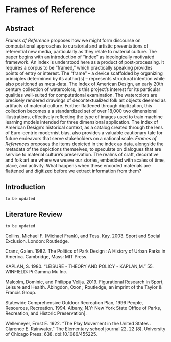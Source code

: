# Frames of Reference

## Abstract
_Frames of Reference_ proposes how we might form discourse on computational approaches to curatorial and artistic presentations of referential new media, particularly as they relate to material culture. The paper begins with an introduction of “index” as ideologically motivated framework. An index is understood here as a product of post-processing. It requires a corpus to be “framed,” which practically speaking provides points of entry or interest. The “frame” – a device scaffolded by organizing principles determined by its author(s) – represents structural intention while also positioned as meta-data. The Index of American Design, an early 20th century collection of watercolors, is this project’s interest for its particular qualities well-suited for computational examination. The watercolors are precisely rendered drawings of decontextualized folk art objects deemed as artifacts of material culture. Further flattened through digitization, this collection becomes a a standardized set of over 18,000 two dimensional illustrations, effectively reflecting the type of images used to train machine learning models intended for three dimensional application. The Index of American Design’s historical context, as a catalog created through the lens of Euro-centric modernist bias, also provides a valuable cautionary tale for future endeavors that serve stakeholders on a national scale. _Frames of References_ proposes the items depicted in the index as data, alongside the metadata of the depictions themselves, to speculate on dialogues that are service to material culture’s preservation. The realms of craft, decorative and folk art are where we weave our stories, embedded with scales of time, place, and activity. What happens when these encoded materials are flattened and digitized before we extract information from them?

## Introduction
`to be updated`


## Literature Review
`to be updated`
<p>Collins, Michael F. (Michael Frank), and Tess. Kay. 2003. Sport and Social Exclusion. London: Routledge.</p>
<p>Cranz, Galen. 1982. The Politics of Park Design : A History of Urban Parks in America. Cambridge, Mass: MIT Press.</p>
<p>KAPLAN, S. 1980. “LEISURE - THEORY AND POLICY - KAPLAN,M.” 55. WINFIELD: Pi Gamma Mu Inc.</p>
<p>Malcolm, Dominic, and Philippa Velija. 2019. Figurational Research in Sport, Leisure and Health. Abingdon, Oxon ; Routledge, an imprint of the Taylor & Francis Group.</p>
<p>Statewide Comprehensive Outdoor Recreation Plan, 1996 People, Resources, Recreation. 1994. Albany, N.Y: New York State Office of Parks, Recreation, and Historic Preservation].</p>
<p>Wellemeyer, Ernst E. 1922. “The Play Movement in the United States . Clarence E. Rainwater,” The Elementary school journal 22, 22 (8). University of Chicago Press: 638. doi:10.1086/455225.</p>
